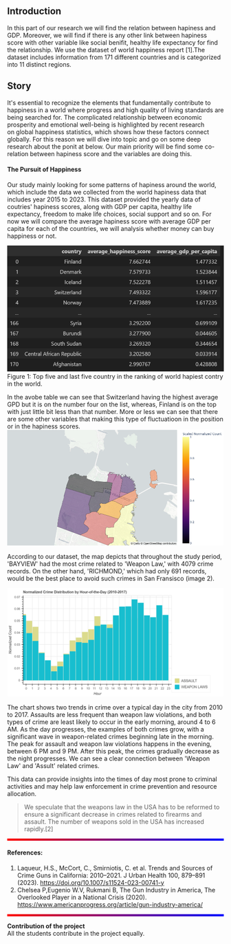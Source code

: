 ## Introduction <br>
In this part of our research we will find the relation between hapiness and GDP. Moreover, we will find if there is any other link between hapiness score with other variable like social benifit, healthy life expectancy for find the relationship. We use the dataset of world happiness report [1].The dataset includes information from 171 different countries and is categorized into 11 distinct regions.
## Story
It's essential to recognize the elements that fundamentally contribute to happiness in a world where progress and high quality of living standards are being searched for. The complicated relationship between economic prosperity and emotional well-being is highlighted by recent research on global happiness statistics, which shows how these factors connect globally. For this reason we will dive into topic and go on some deep research about the ponit at below. Our main priority will be find some co-relation between hapiness score and the variables are doing this.
<br>

#### The Pursuit of Happiness
Our study mainly looking for some patterns of hapiness around the world, which include the data we collected from the world hapiness data that includes year 2015 to 2023. This dataset provided the yearly data of coutries' hapiness scores, along with GDP per capita, healthy life expectancy, freedom to make life choices, social support and so on. For now we will compare the average hapiness score with average GDP per capita for each of the countries, we will analysis whether money can buy happiness or not.
 
 ![](https://raw.githubusercontent.com/HoosainMdImran/HoosainMdImran.github.io/gh-pages/assets/image1.png)
 Figure 1: Top five and last five country in the ranking of world hapiest contry in the world.
 
 In the avobe table we can see that Switzerland having the highest average GPD but it is on the number four on the list, whereas, Finland is on the top with just little bit less than that number. More or less we can see that there are some other variables that making this type of fluctuatioon in the position or in the hapiness scores.
![](https://raw.githubusercontent.com/HoosainMdImran/HoosainMdImran.github.io/gh-pages/assets/image2.png)

According to our dataset, the map depicts that throughout the study period, 'BAYVIEW' had the most crime related to 'Weapon Law,' with 4079 crime records. On the other hand, 'RICHMOND,' which had only 691 records, would be the best place to avoid such crimes in San Fransisco (image 2).
 
![](https://raw.githubusercontent.com/HoosainMdImran/HoosainMdImran.github.io/gh-pages/assets/image3.png)
 
The chart shows two trends in crime over a typical day in the city from 2010 to 2017. Assaults are less frequent than weapon law violations, and both types of crime are least likely to occur in the early morning, around 4 to 6 AM. As the day progresses, the examples of both crimes grow, with a significant wave in weapon-related crimes beginning late in the morning. The peak for assault and weapon law violations happens in the evening, between 6 PM and 9 PM. After this peak, the crimes gradually decrease as the night progresses. We can see a clear connection between 'Weapon Law' and 'Assult' related crimes.
 
This data can provide insights into the times of day most prone to criminal activities and may help law enforcement in crime prevention and resource allocation.
 
>We speculate that the weapons law in the USA has to be reformed to ensure a significant decrease in crimes related to firearms and assault. The number of weapons sold in the USA has increased rapidly.[2]

<div style="background: linear-gradient(to right, #ff0000, #0000ff); height: 5px;"></div>

#### References:
1. Laqueur, H.S., McCort, C., Smirniotis, C. et al. Trends and Sources of Crime Guns in California: 2010–2021. J Urban Health 100, 879–891 (2023). https://doi.org/10.1007/s11524-023-00741-y
2. Chelsea P,Eugenio W.V, Rukmani B, The Gun Industry in America, The Overlooked Player in a National Crisis (2020). https://www.americanprogress.org/article/gun-industry-america/
<div style="background: linear-gradient(to right, #ff0000, #0000ff); height: 5px;"></div>

**Contribution of the project**
<br>
All the students contribute in the project equally.